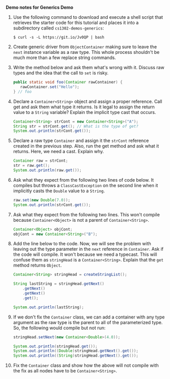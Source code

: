 **Demo notes for Generics Demo**

1. Use the following command to download and execute a shell script that retrieves 
   the starter code for this tutorial and places it into a subdirectory 
   called `cs1302-demos-generics`:

   ```
   $ curl -s -L https://git.io/Jv0QP | bash
   ```
   
1. Create generic driver from `ObjectContainer` making sure to leave
   the `next` instance variable as a raw type. This whole process
   shouldn't be much more than a few replace string commands.

1. Write the method below and ask them what's wrong with it. Discuss
   raw types and the idea that the call to `set` is risky.

   ```java
   public static void foo(Container rawContainer) {
      rawContainer.set("Hello");
   } // foo
   ```

1. Declare a `Container<String>` object and assign a proper reference.
   Call get and ask them what type it returns. Is it legal to assign
   the return value to a `String` variable? Explain the implicit
   type cast that occurs.

   ```java
   Container<String> strCont = new Container<String>("A");
   String str = strCont.get(); // What is the type of get?
   System.out.println(strCont.get());
   ```

1. Declare a raw type `Container` and assign it the `strCont` reference
   created in the previous step. Also, run the get method and ask
   what it returns. Here, we need a cast. Explain why.

   ```java
   Container raw = strCont;
   str = raw.get();
   System.out.println(raw.get());
   ```

1. Ask what they expect from the following two lines of code below.
   It compiles but throws a `ClassCastException` on the second line
   when it implicitly casts the `Double` value to a `String`.

   ```java
   raw.set(new Double(7.0));
   System.out.println(strCont.get());
   ```

1. Ask what they expect from the following two lines. This won't
   compile because `Container<Object>` is not a parent of
   `Container<String>`.

   ```java
   Container<Object> objCont;
   objCont = new Container<String>("B");
   ```

1. Add the line below to the code. Now, we will see the problem
   with leaving out the type parameter in the `next` reference
   in `Container`. Ask if the code will compile. It won't because
   we need a typecast. This will confuse them as `stringHead` is
   a `Container<String>`. Explain that the `get` method returns
   `Object`.

   ```java
   Container<String> stringHead = createStringList();

   String lastString = stringHead.getNext()
       .getNext()
       .getNext()
       .get();

   System.out.println(lastString);
   ```

1. If we don't fix the `Container` class, we can add a container
   with any type argument as the raw type is the parent to all of
   the parameterized type. So, the following would compile but not
   run:

   ```java
   stringHead.setNext(new Container<Double>(4.0));

   System.out.println(stringHead.get());
   System.out.println((Double)stringHead.getNext().get());
   System.out.println((String)stringHead.getNext().get());
   ```

1. Fix the `Container` class and show how the above will not compile
   with the fix as all nodes have to be `Container<String>`.
